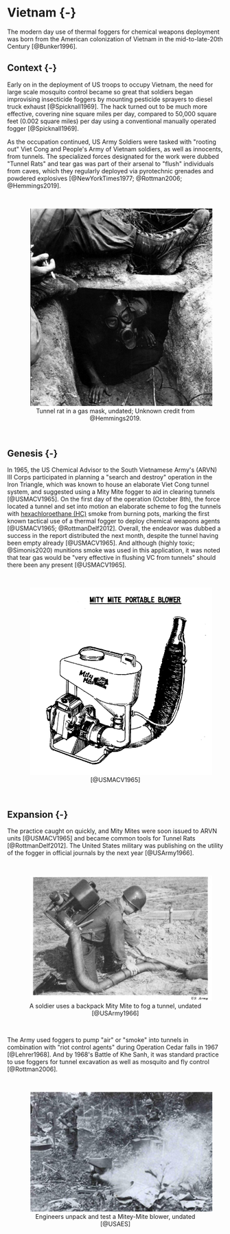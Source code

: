 
# Vietnam {-}

The modern day use of thermal foggers for chemical weapons deployment was born from the American colonization of Vietnam in the mid-to-late-20th Century [@Bunker1996]. 

## Context {-}

Early on in the deployment of US troops to occupy Vietnam, the need for large scale mosquito control became so great that soldiers began improvising insecticide foggers by mounting pesticide sprayers to diesel truck exhaust [@Spicknall1969]. 
The hack turned out to be much more effective, covering nine square miles per day, compared to 50,000 square feet (0.002 square miles) per day using a conventional manually operated fogger [@Spicknall1969].

As the occupation continued, US Army Soldiers were tasked with "rooting out" Viet Cong and People's Army of Vietnam soldiers, as well as innocents, from tunnels.
The specialized forces designated for the work were dubbed "Tunnel Rats" and tear gas was part of their arsenal to "flush" individuals from caves, which they regularly deployed via pyrotechnic grenades and powdered explosives [@NewYorkTimes1977; @Rottman2006; @Hemmings2019].

<br>
  <div style="text-align: center;">
    <figure>
      <img src="img/rat_mask.png" width="500" alt="B/W image. Open trench at bottom, center. Pipe runs across trench and into the dirt on either side. Person in gas mask crouched below pipe looking up and forward. Leg in pants and lace up boot stretched over trench leaning against right edge. Other leg and boot partially visible on left. Hand holding lit cigarette resting on foot on left." style="margin: 0 1em 0 1em" />
      <figcaption>
        Tunnel rat in a gas mask, undated; Unknown credit from @Hemmings2019.
      </figcaption>
    </figure>
  </div>
<br>

## Genesis {-}

In 1965, the US Chemical Advisor to the South Vietnamese Army's (ARVN) III Corps participated in planning a "search and destroy" operation in the Iron Triangle, which was known to house an elaborate Viet Cong tunnel system, and suggested using a Mity Mite fogger to aid in clearing tunnels [@USMACV1965].
On the first day of the operation (October 8th), the force located a tunnel and set into motion an elaborate scheme to fog the tunnels with [hexachloroethane (HC)](/hc) smoke from burning pots, marking the first known tactical use of a thermal fogger to deploy chemical weapons agents [@USMACV1965; @RottmanDelf2012].
Overall, the endeavor was dubbed a success in the report distributed the next month, despite the tunnel having been empty already [@USMACV1965].
And although (highly toxic; @Simonis2020) munitions smoke was used in this application, it was noted that tear gas would be "very effective in flushing VC from tunnels" should there been any present [@USMACV1965]. 

<br>
  <div style="text-align: center;">
    <figure>
      <img src="img/mity_mite.jpg" width="500" alt="Technical rendering sketch of a tank with the words Mity Mite on the side. Funnel on bottom of tank leads to exhaust hose below and pipe on bottom of tank has small flexible hose attaching to exhaust hose as well. Exhaust hose comes from below and curves upward to the right. Below the tanks and attached by a frame is a small motor." style="margin: 0 1em 0 1em" />
      <figcaption>
        [@USMACV1965]
      </figcaption>
    </figure>
  </div>
<br>


## Expansion {-}

The practice caught on quickly, and Mity Mites were soon issued to ARVN units [@USMACV1965] and became common tools for Tunnel Rats [@RottmanDelf2012].
The United States military was publishing on the utility of the fogger in official journals by the next year [@USArmy1966].

<br>
  <div style="text-align: center;">
    <figure>
      <img src="img/mighty_mite.png" width="500" alt="B/W image in a dirt field. Helmeted soldier on one knee with tank strapped on back. Lifting a board with left hand and holding an exhaust tube from the tank under the board with right hand." style="margin: 0 1em 0 1em" />
      <figcaption>
        A soldier uses a backpack Mity Mite to fog a tunnel, undated [@USArmy1966]
      </figcaption>
    </figure>
  </div>
<br>

The Army used foggers to pump "air" or "smoke" into tunnels in combination with "riot control agents" during Operation Cedar falls in 1967 [@Lehrer1968]. 
And by 1968's Battle of Khe Sanh, it was standard practice to use foggers for tunnel excavation as well as mosquito and fly control [@Rottman2006]. 

<br>
  <div style="text-align: center;">
    <figure>
      <img src="img/unpack_test.jpg" width="500" alt="Engineers unpack and test a Mitey-Mite blower in the Vietnamese jungle" style="margin: 0 1em 0 1em" />
      <figcaption>
        Engineers unpack and test a Mitey-Mite blower, undated [@USAES]
      </figcaption>
    </figure>
  </div>
<br>


